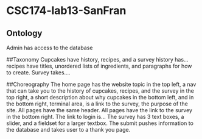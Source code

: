 # CSC174-lab13-SanFran
## Ontology
Admin has access to the database

##Taxonomy 
Cupcakes have history, recipes, and a survey
history has...
recipes have titles, unordered lists of ingredients, and paragraphs for how to create.
Survey takes....

##Choreography
The home page has the website topic in the top left, a nav that can take you to the history of cupcakes, 
recipes, and the survey in the top right, a short description about why cupcakes in the bottom left, 
and in the bottom right, terminal area, is a link to the survey, the purpose of the site.
All pages have the same header. 
All pages have the link to the survey in the bottom right. 
The link to login is...
The survey has 3 text boxes, a slider, and a fieldset for a larger textbox. 
The submit pushes information to the database and takes user to a thank you page. 
